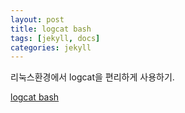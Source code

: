 ```yaml
---
layout: post
title: logcat bash 
tags: [jekyll, docs]
categories: jekyll
---
```

 
리눅스환경에서 logcat을 편리하게 사용하기.

[logcat bash ](https://github.com/VintageAppMaker/logcat_bash)
